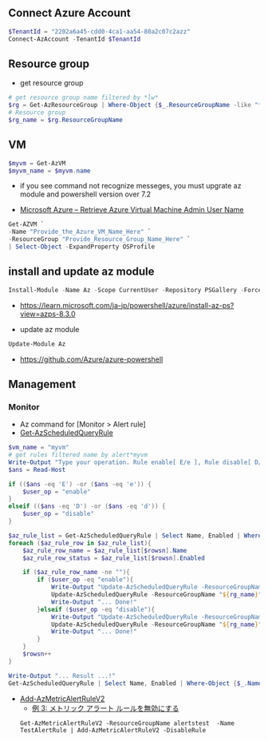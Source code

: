 ## Connect Azure Account

```ps1
$TenantId = "2202a6a45-cdd0-4ca1-aa54-80a2c07c2azz"
Connect-AzAccount -TenantId $TenantId
```

## Resource group

- get resource group
```ps1
# get resource group name filtered by *lw*
$rg = Get-AzResourceGroup | Where-Object {$_.ResourceGroupName -like "*lw*"}
# Resource group
$rg_name = $rg.ResourceGroupName
```

## VM

```ps1
$myvm = Get-AzVM
$myvm_name = $myvm.name
```
- if you see command not recognize messeges, you must upgrate az module and powershell version over 7.2

- [Microsoft Azure – Retrieve Azure Virtual Machine Admin User Name](https://www.geeksforgeeks.org/microsoft-azure-retrieve-azure-virtual-machine-admin-user-name/)
```ps1
Get-AZVM `
-Name "Provide_the_Azure_VM_Name_Here" `
-ResourceGroup "Provide_Resource_Group_Name_Here" `
| Select-Object -ExpandProperty OSProfile
```

## install and update az module
```ps1
Install-Module -Name Az -Scope CurrentUser -Repository PSGallery -Force
```
- https://learn.microsoft.com/ja-jp/powershell/azure/install-az-ps?view=azps-8.3.0


- update az module
```ps1
Update-Module Az
```
- https://github.com/Azure/azure-powershell

## Management

### Monitor
- Az command for [Monitor > Alert rule]
- [Get-AzScheduledQueryRule](https://learn.microsoft.com/en-us/powershell/module/az.monitor/get-azscheduledqueryrule?view=azps-8.3.0)
```ps1
$vm_name = "myvm"
# get rules filtered name by alert*myvm 
Write-Output "Type your operation. Rule enable[ E/e ], Rule disable[ D/d ]"
$ans = Read-Host

if (($ans -eq 'E') -or ($ans -eq 'e')) {
    $user_op = "enable"
}
elseif (($ans -eq 'D') -or ($ans -eq 'd')) {
    $user_op = "disable"
}

$az_rule_list = Get-AzScheduledQueryRule | Select Name, Enabled | Where-Object {$_.Name -like "alert*(${vm_name})*"}
foreach ($az_rule_row in $az_rule_list){
    $az_rule_row_name = $az_rule_list[$rowsn].Name
    $az_rule_row_status = $az_rule_list[$rowsn].Enabled

    if ($az_rule_row_name -ne ""){
        if ($user_op -eq "enable"){
            Write-Output "Update-AzScheduledQueryRule -ResourceGroupName ""${rg_name}"" -Name ""$az_rule_row_name"" -Enabled $true"
            Update-AzScheduledQueryRule -ResourceGroupName "${rg_name}" -Name "$az_rule_row_name" -Enabled $true
            Write-Output "... Done!"
        }elseif ($user_op -eq "disable"){
            Write-Output "Update-AzScheduledQueryRule -ResourceGroupName ""${rg_name}"" -Name ""$az_rule_row_name"" -Enabled $false"
            Update-AzScheduledQueryRule -ResourceGroupName "${rg_name}" -Name "$az_rule_row_name" -Enabled $false
            Write-Output "... Done!"
        }
    }
    $rowsn++
}

Write-Output "... Result ...!"
Get-AzScheduledQueryRule | Select Name, Enabled | Where-Object {$_.Name -like "alert*(${vm_name})*"}
```

- [Add-AzMetricAlertRuleV2](https://learn.microsoft.com/ja-jp/powershell/module/Az.Monitor/add-azmetricalertrulev2?view=azps-0.10.0)
    - [例 3: メトリック アラート ルールを無効にする](https://learn.microsoft.com/ja-jp/powershell/module/Az.Monitor/add-azmetricalertrulev2?view=azps-0.10.0#3)
    ```
    Get-AzMetricAlertRuleV2 -ResourceGroupName alertstest  -Name TestAlertRule | Add-AzMetricAlertRuleV2 -DisableRule
    ```


